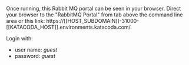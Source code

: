 Once running, this Rabbit MQ portal can be seen in your browser. Direct your browser to the "RabbitMQ Portal" from tab above the command line area or this link: https://[[HOST_SUBDOMAIN]]-31000-[[KATACODA_HOST]].environments.katacoda.com/.

Login with:

- user name: _guest_
- password: _guest_
